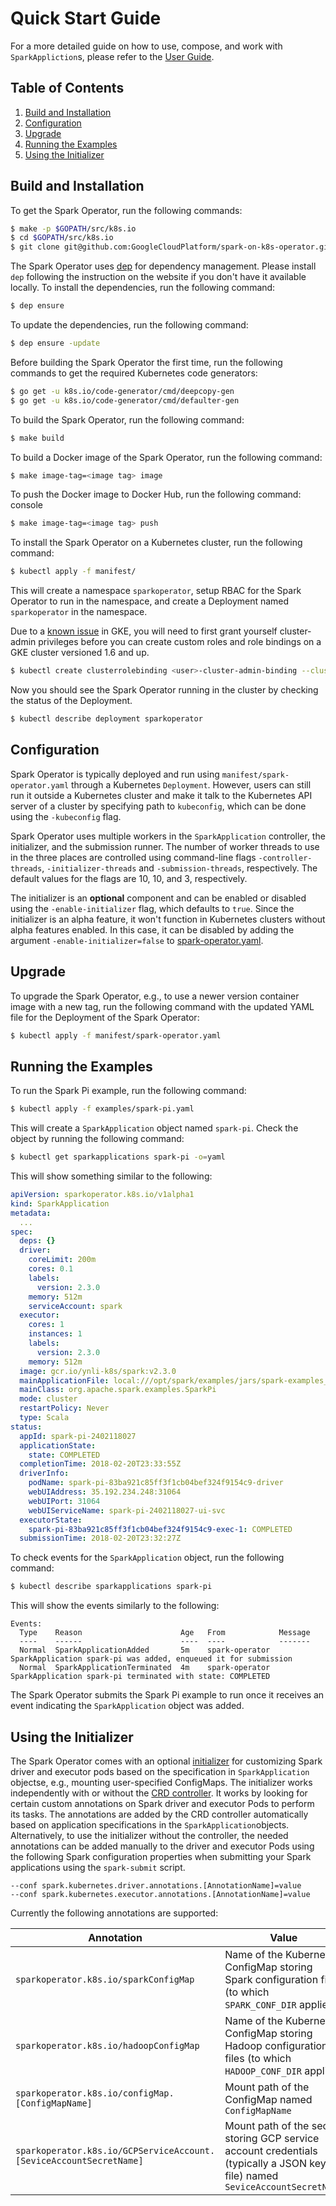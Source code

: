# Quick Start Guide

For a more detailed guide on how to use, compose, and work with `SparkAppliction`s, please refer to the
[User Guide](user-guide.md).

## Table of Contents
1. [Build and Installation](#build-and-installation)
2. [Configuration](#configuration)
3. [Upgrade](#upgrade)
4. [Running the Examples](#running-the-examples)
5. [Using the Initializer](#using-the-initializer)

## Build and Installation

To get the Spark Operator, run the following commands:

```bash
$ make -p $GOPATH/src/k8s.io
$ cd $GOPATH/src/k8s.io
$ git clone git@github.com:GoogleCloudPlatform/spark-on-k8s-operator.git
```

The Spark Operator uses [dep](https://golang.github.io/dep/) for dependency management. Please install `dep` following 
the instruction on the website if you don't have it available locally. To install the dependencies, run the following 
command:

```bash
$ dep ensure
```  

To update the dependencies, run the following command:

```bash
$ dep ensure -update
```

Before building the Spark Operator the first time, run the following commands to get the required Kubernetes code 
generators:

```bash
$ go get -u k8s.io/code-generator/cmd/deepcopy-gen
$ go get -u k8s.io/code-generator/cmd/defaulter-gen
```

To build the Spark Operator, run the following command:

```bash
$ make build
```

To build a Docker image of the Spark Operator, run the following command:

```bash
$ make image-tag=<image tag> image
```

To push the Docker image to Docker Hub, run the following command:
console

```bash
$ make image-tag=<image tag> push
```

To install the Spark Operator on a Kubernetes cluster, run the following command:

```bash
$ kubectl apply -f manifest/
```

This will create a namespace `sparkoperator`, setup RBAC for the Spark Operator to run in the namespace, and create a 
Deployment named `sparkoperator` in the namespace.

Due to a [known issue](https://cloud.google.com/kubernetes-engine/docs/how-to/role-based-access-control#defining_permissions_in_a_role) 
in GKE, you will need to first grant yourself cluster-admin privileges before you can create custom roles and role 
bindings on a GKE cluster versioned 1.6 and up.

```bash
$ kubectl create clusterrolebinding <user>-cluster-admin-binding --clusterrole=cluster-admin --user=<user>@<domain>
```

Now you should see the Spark Operator running in the cluster by checking the status of the Deployment.

```bash
$ kubectl describe deployment sparkoperator

```

## Configuration

Spark Operator is typically deployed and run using `manifest/spark-operator.yaml` through a Kubernetes `Deployment`. 
However, users can still run it outside a Kubernetes cluster and make it talk to the Kubernetes API server of a cluster 
by specifying path to `kubeconfig`, which can be done using the `-kubeconfig` flag. 

Spark Operator uses multiple workers in the `SparkApplication` controller, the initializer, and the submission runner. 
The number of worker threads to use in the three places are controlled using command-line flags `-controller-threads`, 
`-initializer-threads` and `-submission-threads`, respectively. The default values for the flags are 10, 10, and 3, 
respectively.

The initializer is an **optional** component and can be enabled or disabled using the `-enable-initializer` flag, which 
defaults to `true`. Since the initializer is an alpha feature, it won't function in Kubernetes clusters without alpha
features enabled. In this case, it can be disabled by adding the argument `-enable-initializer=false` to 
[spark-operator.yaml](../manifest/spark-operator.yaml).

## Upgrade

To upgrade the Spark Operator, e.g., to use a newer version container image with a new tag, run the following command 
with the updated YAML file for the Deployment of the Spark Operator:

```bash
$ kubectl apply -f manifest/spark-operator.yaml

``` 

## Running the Examples

To run the Spark Pi example, run the following command:

```bash
$ kubectl apply -f examples/spark-pi.yaml
```

This will create a `SparkApplication` object named `spark-pi`. Check the object by running the following command:

```bash
$ kubectl get sparkapplications spark-pi -o=yaml
```

This will show something similar to the following:

```yaml
apiVersion: sparkoperator.k8s.io/v1alpha1
kind: SparkApplication
metadata:
  ...
spec:
  deps: {}
  driver:
    coreLimit: 200m
    cores: 0.1
    labels:
      version: 2.3.0
    memory: 512m
    serviceAccount: spark
  executor:
    cores: 1
    instances: 1
    labels:
      version: 2.3.0
    memory: 512m
  image: gcr.io/ynli-k8s/spark:v2.3.0
  mainApplicationFile: local:///opt/spark/examples/jars/spark-examples_2.11-2.3.0.jar
  mainClass: org.apache.spark.examples.SparkPi
  mode: cluster
  restartPolicy: Never
  type: Scala
status:
  appId: spark-pi-2402118027
  applicationState:
    state: COMPLETED
  completionTime: 2018-02-20T23:33:55Z
  driverInfo:
    podName: spark-pi-83ba921c85ff3f1cb04bef324f9154c9-driver
    webUIAddress: 35.192.234.248:31064
    webUIPort: 31064
    webUIServiceName: spark-pi-2402118027-ui-svc
  executorState:
    spark-pi-83ba921c85ff3f1cb04bef324f9154c9-exec-1: COMPLETED
  submissionTime: 2018-02-20T23:32:27Z
```

To check events for the `SparkApplication` object, run the following command:

```bash
$ kubectl describe sparkapplications spark-pi

```

This will show the events similarly to the following:

```
Events:
  Type    Reason                      Age   From            Message
  ----    ------                      ----  ----            -------
  Normal  SparkApplicationAdded       5m    spark-operator  SparkApplication spark-pi was added, enqueued it for submission
  Normal  SparkApplicationTerminated  4m    spark-operator  SparkApplication spark-pi terminated with state: COMPLETED
```

The Spark Operator submits the Spark Pi example to run once it receives an event indicating the `SparkApplication` 
object was added. 

## Using the Initializer

The Spark Operator comes with an optional [initializer](design.md#spark-pod-initializer) for customizing Spark driver 
and executor pods based on the specification in `SparkApplication` objectse, e.g., mounting user-specified ConfigMaps. 
The initializer works independently with or without the [CRD controller](design.md#the-crd-controller). It works by 
looking for certain custom annotations on Spark driver and executor Pods to perform its tasks. The annotations are 
added by the CRD controller automatically based on application specifications in the `SparkApplication`objects. 
Alternatively, to use the initializer without the controller, the needed annotations can be added manually to the driver 
and executor Pods using the following Spark configuration properties when submitting your Spark applications using the 
`spark-submit` script.

```
--conf spark.kubernetes.driver.annotations.[AnnotationName]=value
--conf spark.kubernetes.executor.annotations.[AnnotationName]=value
```  

Currently the following annotations are supported:

|Annotation|Value|
| ------------- | ------------- |
|`sparkoperator.k8s.io/sparkConfigMap`|Name of the Kubernetes ConfigMap storing Spark configuration files (to which `SPARK_CONF_DIR` applies)|
|`sparkoperator.k8s.io/hadoopConfigMap`|Name of the Kubernetes ConfigMap storing Hadoop configuration files (to which `HADOOP_CONF_DIR` applies)|
|`sparkoperator.k8s.io/configMap.[ConfigMapName]`|Mount path of the ConfigMap named `ConfigMapName`|
|`sparkoperator.k8s.io/GCPServiceAccount.[SeviceAccountSecretName]`|Mount path of the secret storing GCP service account credentials (typically a JSON key file) named `SeviceAccountSecretName`|
